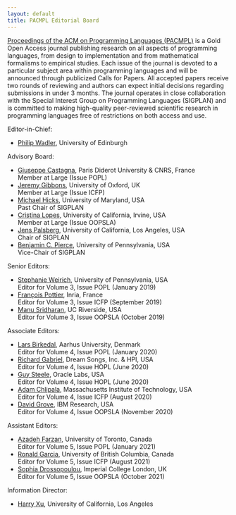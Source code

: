 ```yaml
---
layout: default
title: PACMPL Editorial Board
---
```


[Proceedings of the ACM on Programming Languages (PACMPL)](https://dl.acm.org/journal/pacmpl) 
is a Gold Open Access journal publishing research on all aspects of programming languages, 
from design to implementation 
and from mathematical formalisms to empirical studies. Each issue of the journal is devoted 
to a particular subject area within programming languages and will be announced through 
publicized Calls for Papers. All accepted papers receive two rounds of reviewing and authors 
can expect initial decisions regarding submissions in under 3 months. The journal operates 
in close collaboration with the Special Interest Group on Programming Languages (SIGPLAN) 
and is committed to making high-quality peer-reviewed scientific research in programming 
languages free of restrictions on both access and use.


Editor-in-Chief:
  - [Philip Wadler](http://homepages.inf.ed.ac.uk/wadler/), University of Edinburgh

Advisory Board:
  - [Giuseppe Castagna](https://www.irif.fr/~gc/), Paris Diderot University & CNRS, France<br>
    Member at Large (Issue POPL)
  - [Jeremy Gibbons](https://www.cs.ox.ac.uk/people/jeremy.gibbons/), University of Oxford, UK<br>
    Member at Large (Issue ICFP)
  - [Michael Hicks](http://www.cs.umd.edu/~mwh/), University of Maryland, USA <br>
    Past Chair of SIGPLAN
  - [Cristina Lopes](https://www.ics.uci.edu/~lopes/), University of California, Irvine, USA <br>
    Member at Large (Issue OOPSLA)
  - [Jens Palsberg](https://web.cs.ucla.edu/~palsberg/), University of California, Los Angeles, USA <br>
    Chair of SIGPLAN
  - [Benjamin C. Pierce](https://www.cis.upenn.edu/~bcpierce/), University of Pennsylvania, USA <br>
    Vice-Chair of SIGPLAN

Senior Editors:
  - [Stephanie Weirich](https://www.cis.upenn.edu/~sweirich/), University of Pennsylvania, USA<br>
    Editor for Volume 3, Issue POPL (January 2019)
  - [François Pottier](http://pauillac.inria.fr/~fpottier/), Inria, France<br>
    Editor for Volume 3, Issue ICFP (September 2019)
  - [Manu Sridharan](https://manu.sridharan.net/), UC Riverside, USA <br>
    Editor for Volume 3, Issue OOPSLA (October 2019)

Associate Editors:
  - [Lars Birkedal](https://cs.au.dk/~birke/), Aarhus University, Denmark <br>
    Editor for Volume 4, Issue POPL (January 2020)
  - [Richard Gabriel](https://www.dreamsongs.com/RPG.html), Dream Songs, Inc. & HPI, USA <br>
    Editor for Volume 4, Issue HOPL (June 2020)
  - [Guy Steele](https://labs.oracle.com/pls/apex/f?p=labs:bio:0:120), Oracle Labs, USA <br>
    Editor for Volume 4, Issue HOPL (June 2020)
  - [Adam Chlipala](http://adam.chlipala.net/), Massachusetts Institute of Technology, USA <br>
    Editor for Volume 4, Issue ICFP (August 2020)
  - [David Grove](https://researcher.watson.ibm.com/researcher/view.php?person=us-groved), IBM Research, USA <br>
    Editor for Volume 4, Issue OOPSLA (November 2020)

Assistant Editors:
  - [Azadeh Farzan](https://www.cs.toronto.edu/~azadeh/), University of Toronto, Canada <br>
    Editor for Volume 5, Issue POPL (January 2021)
  - [Ronald Garcia](https://www.cs.ubc.ca/~rxg/), University of British Columbia, Canada <br>
    Editor for Volume 5, Issue ICFP (August 2021)
  - [Sophia Drossopoulou](https://wp.doc.ic.ac.uk/sd/), Imperial College London, UK <br>
    Editor for Volume 5, Issue OOPSLA (October 2021)



Information Director:
  - [Harry Xu](http://www.cs.ucla.edu/~harryxu), University of California, Los Angeles <br>
